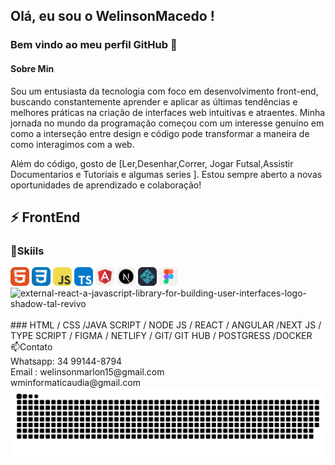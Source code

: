 ## Olá, eu sou o WelinsonMacedo ! 
### Bem vindo ao meu perfil GitHub 👋</br>
#### Sobre Min </br>
Sou um entusiasta da tecnologia com foco em desenvolvimento front-end, buscando constantemente aprender e aplicar as últimas tendências e melhores práticas na criação de interfaces web intuitivas e atraentes. Minha jornada no mundo da programação começou com um interesse genuíno em como a interseção entre design e código pode transformar a maneira de como interagimos com a web.

 Além do código, gosto de [Ler,Desenhar,Correr, Jogar Futsal,Assistir Documentarios e Tutoriais e algumas series   ]. Estou sempre aberto a novas oportunidades de aprendizado e colaboração!
## ⚡ FrontEnd</br>
### 🤔Skiils</br>
<div styles="display:flex; flex-directon:row; "> 
<img src="https://raw.githubusercontent.com/tandpfun/skill-icons/de91fca307a83d75fc5b1f6ce24540454acead41/icons/HTML.svg" width="30px"/>
<img src="https://raw.githubusercontent.com/tandpfun/skill-icons/de91fca307a83d75fc5b1f6ce24540454acead41/icons/CSS.svg" width="30px"/>
<img src="https://raw.githubusercontent.com/tandpfun/skill-icons/de91fca307a83d75fc5b1f6ce24540454acead41/icons/JavaScript.svg" width="30px"/>
<img src="https://raw.githubusercontent.com/tandpfun/skill-icons/de91fca307a83d75fc5b1f6ce24540454acead41/icons/TypeScript.svg" width="30px"/>
<img src="https://raw.githubusercontent.com/tandpfun/skill-icons/de91fca307a83d75fc5b1f6ce24540454acead41/icons/Angular-Light.svg" width="30px"/>
<img src="https://raw.githubusercontent.com/tandpfun/skill-icons/de91fca307a83d75fc5b1f6ce24540454acead41/icons/NextJS-Light.svg" width="30px"/>
<img src="https://raw.githubusercontent.com/tandpfun/skill-icons/de91fca307a83d75fc5b1f6ce24540454acead41/icons/Netlify-Dark.svg" width="30px"/>
<img src="https://raw.githubusercontent.com/tandpfun/skill-icons/de91fca307a83d75fc5b1f6ce24540454acead41/icons/Figma-Light.svg" width="30px"/>
 <img width="24" height="24" src="https://img.icons8.com/external-tal-revivo-shadow-tal-revivo/24/external-react-a-javascript-library-for-building-user-interfaces-logo-shadow-tal-revivo.png" alt="external-react-a-javascript-library-for-building-user-interfaces-logo-shadow-tal-revivo"/>
</div></br>
### HTML / CSS /JAVA SCRIPT / NODE JS / REACT / ANGULAR /NEXT JS / TYPE SCRIPT / FIGMA / NETLIFY / GIT/ GIT HUB / POSTGRESS /DOCKER 
 </br>
 📫Contato</br>
Whatsapp: 34 99144-8794</br>
Email : welinsonmarlon15@gmail.com</br>
wminformaticaudia@gmail.com</br>
<picture>
  <source media="(prefers-color-scheme: dark)" srcset="https://raw.githubusercontent.com/welinsonmacedo/welinsonmacedo/output/github-contribution-grid-snake-dark.svg">
  <source media="(prefers-color-scheme: light)" srcset="https://raw.githubusercontent.com/welinsonmacedo/welinsonmacedo/output/github-contribution-grid-snake.svg">
  <img alt="github contribution grid snake animation" src="https://raw.githubusercontent.com/welinsonmacedo/welinsonmacedo/output/github-contribution-grid-snake.svg">
</picture>

